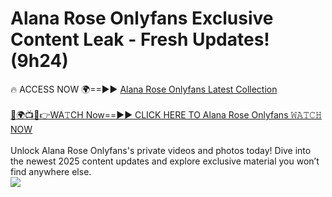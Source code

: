 # Alana Rose Onlyfans Exclusive Content Leak - Fresh Updates! (9h24)

🔥 ACCESS NOW 🌍==►► <a href="https://tinyurl.com/kvy9nzfs" rel="nofollow">Alana Rose Onlyfans Latest Collection</a>
<br><br>
[🔴🌍📺📱👉WA𝚃CH Now==►► CLICK HERE TO Alana Rose Onlyfans 𝚆𝙰𝚃𝙲𝙷 NOW](https://tinyurl.com/kvy9nzfs)
<br><br>
Unlock Alana Rose Onlyfans's private videos and photos today! Dive into the newest 2025 content updates and explore exclusive material you won’t find anywhere else.
<br>
<a href="https://tinyurl.com/kvy9nzfs" rel="nofollow" data-target="animated-image.originalLink"><img src="https://camo.githubusercontent.com/8a4f000d20f83aca3bf7ec5f350d767afa0574a8a352519fd8cfa583a6f93a33/68747470733a2f2f692e696d6775722e636f6d2f644a486b345a712e676966" data-canonical-src="https://i.imgur.com/dJHk4Zq.gif" style="max-width: 100%; display: inline-block;" data-target="animated-image.originalImage"></a>
<br>
